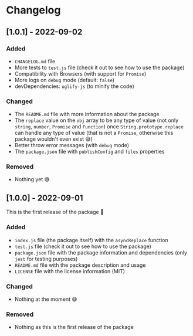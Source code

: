 # Changelog

## [1.0.1] - 2022-09-02

### Added

- `CHANGELOG.md` file
- More tests to `test.js` file (check it out to see how to use the package)
- Compatibility with Browsers (with support for `Promise`)
- More logs on `debug` mode (default: `false`)
- devDependencies: `uglify-js` (to minify the code)

### Changed

- The `README.md` file with more information about the package
- The `replace` value on the `obj` array to be any type of value (not only `string`, `number`, `Promise` and `Function`) once `String.prototype.replace` can handle any type of value (that is not a `Promise`, otherwise this package wouldn't even exist 😅)
- Better throw error messages (with `debug` mode)
- The `package.json` file with `publishConfig` and `files` properties

### Removed

- Nothing yet 😅

## [1.0.0] - 2022-09-01

This is the first release of the package 🎉

### Added

- `index.js` file (the package itself) with the `asyncReplace` function
- `test.js` file (check it out to see how to use the package)
- `package.json` file with the package information and dependencies (only `jest` for testing purposes)
- `README.md` file with the package description and usage
- `LICENSE` file with the license information (MIT)

### Changed

- Nothing at the moment 😅

### Removed

- Nothing as this is the first release of the package
